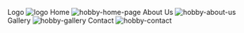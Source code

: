 Logo
![logo](https://github.com/osmankusoglu/PatikaFrontend/assets/130009555/628878ca-f804-4b19-af91-3fe61e64bbdb)
Home
![hobby-home-page](https://github.com/osmankusoglu/PatikaFrontend/assets/130009555/3039991c-542c-4da9-9f52-5796336a06c8)
About Us
![hobby-about-us](https://github.com/osmankusoglu/PatikaFrontend/assets/130009555/327f6305-51c6-4274-8240-55a510242112)
Gallery
![hobby-gallery](https://github.com/osmankusoglu/PatikaFrontend/assets/130009555/d302f0d3-706a-495d-b123-f56da6b6367f)
Contact
![hobby-contact](https://github.com/osmankusoglu/PatikaFrontend/assets/130009555/4e6c0bda-8bfd-4979-852d-2b4ffc45dce9)
